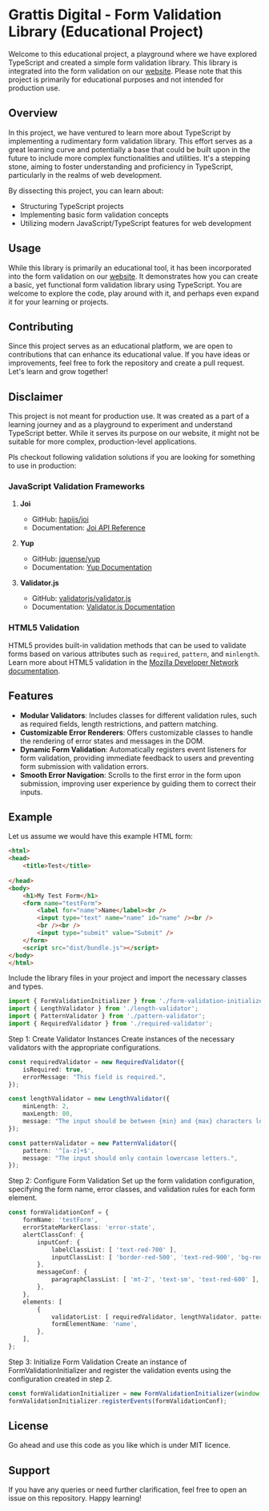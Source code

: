 # Grattis Digital - Form Validation Library (Educational Project)

Welcome to this educational project, a playground where we have explored TypeScript and created a simple form validation library. This library is integrated into the form validation on our [website](https://grattis.digital). Please note that this project is primarily for educational purposes and not intended for production use.

## Overview

In this project, we have ventured to learn more about TypeScript by implementing a rudimentary form validation library. This effort serves as a great learning curve and potentially a base that could be built upon in the future to include more complex functionalities and utilities. It's a stepping stone, aiming to foster understanding and proficiency in TypeScript, particularly in the realms of web development.

By dissecting this project, you can learn about:
- Structuring TypeScript projects
- Implementing basic form validation concepts
- Utilizing modern JavaScript/TypeScript features for web development

## Usage

While this library is primarily an educational tool, it has been incorporated into the form validation on our [website](https://grattis.digital). It demonstrates how you can create a basic, yet functional form validation library using TypeScript. You are welcome to explore the code, play around with it, and perhaps even expand it for your learning or projects.

## Contributing

Since this project serves as an educational platform, we are open to contributions that can enhance its educational value. If you have ideas or improvements, feel free to fork the repository and create a pull request. Let's learn and grow together!

## Disclaimer

This project is not meant for production use. It was created as a part of a learning journey and as a playground to experiment and understand TypeScript better. While it serves its purpose on our website, it might not be suitable for more complex, production-level applications.

Pls checkout following validation solutions if you are looking for something to use in production:

### JavaScript Validation Frameworks

1. **Joi**
   - GitHub: [hapijs/joi](https://github.com/hapijs/joi)
   - Documentation: [Joi API Reference](https://joi.dev/api/)
   
2. **Yup**
   - GitHub: [jquense/yup](https://github.com/jquense/yup)
   - Documentation: [Yup Documentation](https://github.com/jquense/yup#api)

3. **Validator.js**
   - GitHub: [validatorjs/validator.js](https://github.com/validatorjs/validator.js)
   - Documentation: [Validator.js Documentation](https://github.com/validatorjs/validator.js#validators)

### HTML5 Validation

HTML5 provides built-in validation methods that can be used to validate forms based on various attributes such as `required`, `pattern`, and `minlength`. Learn more about HTML5 validation in the [Mozilla Developer Network documentation](https://developer.mozilla.org/en-US/docs/Learn/Forms/Form_validation).

## Features

- **Modular Validators**: Includes classes for different validation rules, such as required fields, length restrictions, and pattern matching.
- **Customizable Error Renderers**: Offers customizable classes to handle the rendering of error states and messages in the DOM.
- **Dynamic Form Validation**: Automatically registers event listeners for form validation, providing immediate feedback to users and preventing form submission with validation errors.
- **Smooth Error Navigation**: Scrolls to the first error in the form upon submission, improving user experience by guiding them to correct their inputs.

## Example

Let us assume we would have this example HTML form:

```html
<html>
<head>
    <title>Test</title>
    
</head>
<body>
    <h1>My Test Form</h1>
    <form name="testForm">
        <label for="name">Name</label><br />
        <input type="text" name="name" id="name" /><br />
        <br /><br />
        <input type="submit" value="Submit" />
    </form>
    <script src="dist/bundle.js"></script>
</body>
</html>
```


Include the library files in your project and import the necessary classes and types.

```typescript
import { FormValidationInitializer } from './form-validation-initializer';
import { LengthValidator } from './length-validator';
import { PatternValidator } from './pattern-validator';
import { RequiredValidator } from './required-validator';
```

Step 1: Create Validator Instances
Create instances of the necessary validators with the appropriate configurations.

```typescript
const requiredValidator = new RequiredValidator({
    isRequired: true,
    errorMessage: "This field is required.",
});

const lengthValidator = new LengthValidator({
    minLength: 2,
    maxLength: 80,
    message: "The input should be between {min} and {max} characters long.",
});

const patternValidator = new PatternValidator({
    pattern: '^[a-z]+$',
    message: "The input should only contain lowercase letters.",
});
```

Step 2: Configure Form Validation
Set up the form validation configuration, specifying the form name, error classes, and validation rules for each form element.

```typescript
const formValidationConf = {
    formName: 'testForm',
    errorStateMarkerClass: 'error-state',
    alertClassConf: {
        inputConf: {
            labelClassList: [ 'text-red-700' ],
            inputClassList: [ 'border-red-500', 'text-red-900', 'bg-red-50' ],
        },
        messageConf: {
            paragraphClassList: [ 'mt-2', 'text-sm', 'text-red-600' ],
        },
    },
    elements: [
        {
            validatorList: [ requiredValidator, lengthValidator, patternValidator ],
            formElementName: 'name',
        },
    ],
};
```

Step 3: Initialize Form Validation
Create an instance of FormValidationInitializer and register the validation events using the configuration created in step 2.
```typescript
const formValidationInitializer = new FormValidationInitializer(window, document);
formValidationInitializer.registerEvents(formValidationConf);
```

## License

Go ahead and use this code as you like which is under MIT licence. 

## Support

If you have any queries or need further clarification, feel free to open an issue on this repository. Happy learning!